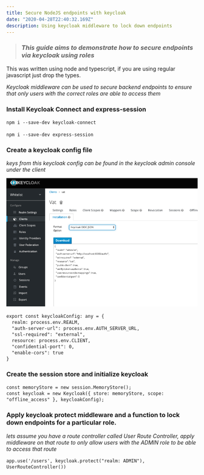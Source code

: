 ```yaml
---
title: Secure NodeJS endpoints with keycloak
date: "2020-04-28T22:40:32.169Z"
description: Using keycloak middleware to lock down endpoints
---
```


> ### _This guide aims to demonstrate how to secure endpoints via keycloak using roles_

This was written using node and typescript, if you are using regular javascript just drop the types.

_Keycloak middleware can be used to secure backend endpoints to ensure that only users with the correct roles are able to access them_

### Install Keycloak Connect and express-session

```
npm i --save-dev keycloak-connect

npm i --save-dev express-session
```

### Create a keycloak config file

_keys from this keycloak config can be found in the keycloak admin console under the client_

![Client config](client-config.png "Client config")

```
export const keycloakConfig: any = {
  realm: process.env.REALM,
  "auth-server-url": process.env.AUTH_SERVER_URL,
  "ssl-required": "external",
  resource: process.env.CLIENT,
  "confidential-port": 0,
  "enable-cors": true
}

```

### Create the session store and initialize keycloak

```
const memoryStore = new session.MemoryStore();
const keycloak = new Keycloak({ store: memoryStore, scope: "offline_access" }, keycloakConfig);

```

### Apply keycloak protect middleware and a function to lock down endpoints for a particular role.

_lets assume you have a route controller called User Route Controller, apply middleware on that route to only allow users with the ADMIN role to be able to access that route_

```
app.use('/users', keycloak.protect("realm: ADMIN"), UserRouteController())

```
